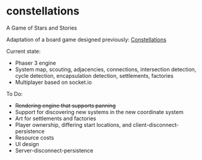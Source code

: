 # constellations
A Game of Stars and Stories

Adaptation of a board game designed previously: [Constellations](https://docs.google.com/document/d/1V_7GWu3TQhtNAXBQ-YOJmws0lLavsmAG-ziGdOL_fvw/edit?usp=sharing)

Current state:
- Phaser 3 engine
- System map, scouting, adjacencies, connections, intersection detection, cycle detection, encapsulation detection, settlements, factories
- Multiplayer based on socket.io

To Do:
- ~~Rendering engine that supports panning~~
- Support for discovering new systems in the new coordinate system
- Art for settlements and factories
- Player ownership, differing start locations, and client-disconnect-persistence
- Resource costs
- UI design
- Server-disconnect-persistence
